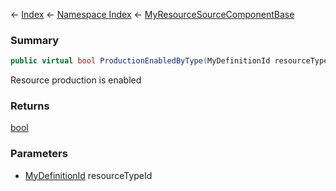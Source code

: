 ← [Index](Api-Index) ← [Namespace Index](Namespace-Index) ← [MyResourceSourceComponentBase](VRage.Game.Components.MyResourceSourceComponentBase)

### Summary

```csharp
public virtual bool ProductionEnabledByType(MyDefinitionId resourceTypeId)
```

Resource production is enabled

### Returns

[bool](https://docs.microsoft.com/en-us/dotnet/api/System.Boolean?view=netframework-4.6)

### Parameters

* [MyDefinitionId](VRage.Game.MyDefinitionId) resourceTypeId
